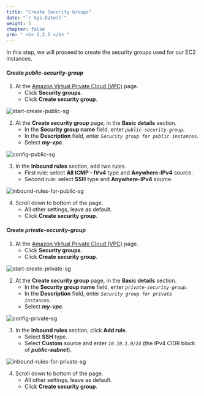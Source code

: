 ```yaml
---
title: "Create Security Groups"
date: "`r Sys.Date()`"
weight: 5
chapter: false
pre: " <b> 2.2.5 </b> "
---
```


In this step, we will proceed to create the security groups used for our EC2 instances.

#### Create **_public-security-group_**

1. At the [Amazon Virtual Private Cloud (VPC)](https://aws.amazon.com/vpc/) page.
   - Click **Security groups**.
   - Click **Create security group**.

![start-create-public-sg](/images/create-vpc/sg/start-create-sg-1.png)

2. At the **Create security group** page, in the **Basic details** section.
   - In the **Security group name** field, enter _`public-security-group`_.
   - In the **Description** field, enter _`Security group for public instances`_.
   - Select **_my-vpc_**.

![config-public-sg](/images/create-vpc/sg/config-public-sg.png)

3. In the **Inbound rules** section, add two rules.
   - First rule: select **All ICMP - IVv4** type and **Anywhere-IPv4** source.
   - Second rule: select **SSH** type and **Anywhere-IPv4** source.

![inbound-rules-for-public-sg](/images/create-vpc/sg/inbound-rules-for-public-sg.png)

4. Scroll down to bottom of the page.
   - All other settings, leave as default.
   - Click **Create security group**.

#### Create **_private-security-group_**

1. At the [Amazon Virtual Private Cloud (VPC)](https://aws.amazon.com/vpc/) page.
   - Click **Security groups**.
   - Click **Create security group**.

![start-create-private-sg](/images/create-vpc/sg/start-create-sg-2.png)

2. At the **Create security group** page, in the **Basic details** section.
   - In the **Security group name** field, enter _`private-security-group`_.
   - In the **Description** field, enter _`Security group for private instances`_.
   - Select **_my-vpc_**.

![config-private-sg](/images/create-vpc/sg/config-private-sg.png)

3. In the **Inbound rules** section, click **Add rule**.
   - Select **SSH** type.
   - Select **Custom** source and enter _`10.10.1.0/24`_ (the IPv4 CIDR block of **_public-subnet_**).

![inbound-rules-for-private-sg](/images/create-vpc/sg/inbound-rules-for-private-sg.png)

4. Scroll down to bottom of the page.
   - All other settings, leave as default.
   - Click **Create security group**.
